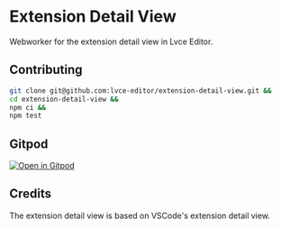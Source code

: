 # Extension Detail View

Webworker for the extension detail view in Lvce Editor.

## Contributing

```sh
git clone git@github.com:lvce-editor/extension-detail-view.git &&
cd extension-detail-view &&
npm ci &&
npm test
```

## Gitpod

[![Open in Gitpod](https://gitpod.io/button/open-in-gitpod.svg)](https://gitpod.io/#https://github.com/lvce-editor/extension-detail-view)

## Credits

The extension detail view is based on VSCode's extension detail view.
